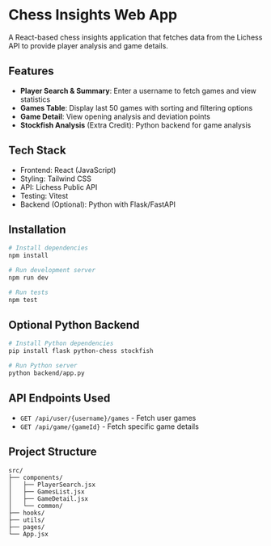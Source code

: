 # Chess Insights Web App

A React-based chess insights application that fetches data from the Lichess API to provide player analysis and game details.

## Features

- **Player Search & Summary**: Enter a username to fetch games and view statistics
- **Games Table**: Display last 50 games with sorting and filtering options
- **Game Detail**: View opening analysis and deviation points
- **Stockfish Analysis** (Extra Credit): Python backend for game analysis

## Tech Stack

- Frontend: React (JavaScript)
- Styling: Tailwind CSS
- API: Lichess Public API
- Testing: Vitest
- Backend (Optional): Python with Flask/FastAPI

## Installation

```bash
# Install dependencies
npm install

# Run development server
npm run dev

# Run tests
npm test
```

## Optional Python Backend

```bash
# Install Python dependencies
pip install flask python-chess stockfish

# Run Python server
python backend/app.py
```

## API Endpoints Used

- `GET /api/user/{username}/games` - Fetch user games
- `GET /api/game/{gameId}` - Fetch specific game details

## Project Structure

```
src/
├── components/
│   ├── PlayerSearch.jsx
│   ├── GamesList.jsx
│   ├── GameDetail.jsx
│   └── common/
├── hooks/
├── utils/
├── pages/
└── App.jsx
```
